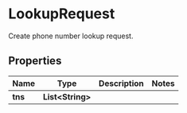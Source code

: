 

# LookupRequest

Create phone number lookup request.

## Properties

| Name | Type | Description | Notes |
|------------ | ------------- | ------------- | -------------|
|**tns** | **List&lt;String&gt;** |  |  |



